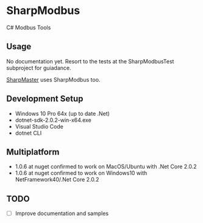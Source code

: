 # SharpModbus

C# Modbus Tools

## Usage

No documentation yet. Resort to the tests at the SharpModbusTest subproject for guiadance. 

[SharpMaster](https://github.com/samuelventura/SharpMaster) uses SharpModbus too.

## Development Setup

- Windows 10 Pro 64x (up to date .Net)
- dotnet-sdk-2.0.2-win-x64.exe
- Visual Studio Code
- dotnet CLI

## Multiplatform

- 1.0.6 at nuget confirmed to work on MacOS/Ubuntu with .Net Core 2.0.2
- 1.0.6 at nuget confirmed to work on Windows10 with NetFramework40/.Net Core 2.0.2

## TODO

- [ ] Improve documentation and samples
